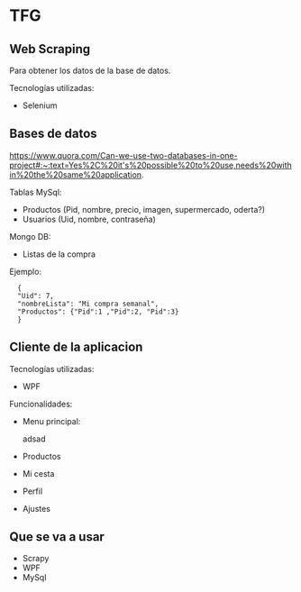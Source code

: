# TFG



## Web Scraping
Para obtener los datos de la base de datos.


Tecnologías utilizadas:
+ Selenium

## Bases de datos
https://www.quora.com/Can-we-use-two-databases-in-one-project#:~:text=Yes%2C%20it's%20possible%20to%20use,needs%20within%20the%20same%20application.

  Tablas MySql:

  + Productos (Pid, nombre, precio, imagen, supermercado, oderta?)
  + Usuarios (Uid, nombre, contraseña)

  Mongo DB:
  + Listas de la compra

  Ejemplo:

      {
      "Uid": 7,
      "nombreLista": "Mi compra semanal",
      "Productos": {"Pid":1 ,"Pid":2, "Pid":3}
      }

## Cliente de la aplicacion
Tecnologías utilizadas:
+ WPF

Funcionalidades:
+ Menu principal:

  adsad
    
+ Productos
+ Mi cesta
+ Perfil
+ Ajustes



## Que se va a usar

+ Scrapy
+ WPF
+ MySql 
